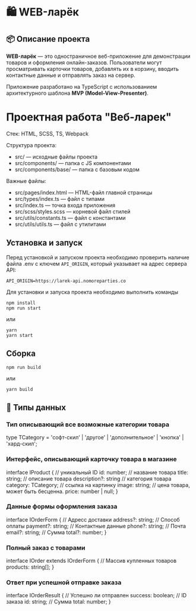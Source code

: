 # 🛍️ WEB-ларёк

## 📦 Описание проекта

**WEB-ларёк** — это одностраничное веб-приложение для демонстрации товаров и оформления онлайн-заказов. Пользователи могут просматривать карточки товаров, добавлять их в корзину, вводить контактные данные и отправлять заказ на сервер.

Приложение разработано на TypeScript с использованием архитектурного шаблона **MVP (Model-View-Presenter)**.

# Проектная работа "Веб-ларек"

Стек: HTML, SCSS, TS, Webpack

Структура проекта:
- src/ — исходные файлы проекта
- src/components/ — папка с JS компонентами
- src/components/base/ — папка с базовым кодом

Важные файлы:
- src/pages/index.html — HTML-файл главной страницы
- src/types/index.ts — файл с типами
- src/index.ts — точка входа приложения
- src/scss/styles.scss — корневой файл стилей
- src/utils/constants.ts — файл с константами
- src/utils/utils.ts — файл с утилитами

## Установка и запуск

Перед установкой и запуском проекта необходимо проверить наличие файла .env с ключем `API_ORIGIN`, который указывает на адрес сервера API:

```
API_ORIGIN=https://larek-api.nomoreparties.co 
```

Для установки и запуска проекта необходимо выполнить команды

```
npm install
npm run start
```

или

```
yarn
yarn start
```
## Сборка

```
npm run build
```

или

```
yarn build
```

## 📑 Типы данных

### Тип описывающий все возможные категории товара

type TCategory = 'софт-скил' | 'другое' | 'дополнительное' | 'кнопка' | 'хард-скил';

### Интерфейс, описывающий карточку товара в магазине

interface IProduct {
  // уникальный ID
  id: number;
  // название товара
  title: string;
  // описание товара
  description?: string
  // категория товара
  category: TCategory;
  // ссылка на картинку
  image: string;
  // цена товара, может быть бесценна.
  price: number | null;
}


### Данные формы оформления заказа

interface IOrderForm {
  // Адресс доставки
  address?: string;
  // Способ оплаты
  payment?: string;
  // Контактные данные
  phone?: string;
  // Почта
  email?: string;
  // Сумма
  total?: number;
}

### Полный заказ с товарами

interface IOrder extends IOrderForm {
  // Массив купленных товаров
  products: string[];
}

### Ответ при успешной отправке заказа

interface IOrderResult {
  // Успешно ли отправлен
  success: boolean;
  // ID заказа
  id: string;
  // Сумма
  total: number;
}